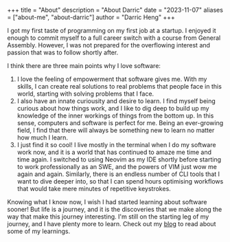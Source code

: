 +++
title = "About"
description = "About Darric"
date = "2023-11-07"
aliases = ["about-me", "about-darric"]
author = "Darric Heng"
+++

I got my first taste of programming on my first job at a startup. I enjoyed it enough to commit myself to a full career switch with a course from General Assembly. However, I was not prepared for the overflowing interest and passion that was to follow shortly after.

I think there are three main points why I love software:

1. I love the feeling of empowerment that software gives me. With my skills, I can create real solutions to real problems that people face in this world, starting with solving problems that I face.
2. I also have an innate curiousity and desire to learn. I find myself being curious about how things work, and I like to dig deep to build up my knowledge of the inner workings of things from the bottom up. In this sense, computers and software is perfect for me. Being an ever-growing field, I find that there will always be something new to learn no matter how much I learn.
3. I just find it so cool! I live mostly in the terminal when I do my software work now, and it is a world that has continued to amaze me time and time again. I switched to using Neovim as my IDE shortly before starting to work professionally as an SWE, and the powers of VIM just wow me again and again. Similarly, there is an endless number of CLI tools that I want to dive deeper into, so that I can spend hours optimising workflows that would take mere minutes of repetitive keystrokes.

Knowing what I know now, I wish I had started learning about software sooner! But life is a journey, and it is the discoveries that we make along the way that make this journey interesting. I'm still on the starting leg of my journey, and I have plenty more to learn. Check out my [blog](/posts) to read about some of my learnings.
